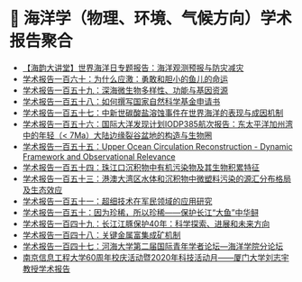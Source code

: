 # 🌊 海洋学（物理、环境、气候方向）学术报告聚合
<!-- BLOG-POST-LIST:START -->
- [【海韵大讲堂】世界海洋日专题报告：海洋观测预报与防灾减灾](http://hyxy.hhu.edu.cn/2020/0603/c8634a204884/page.htm)
- [学术报告一百六十：为什么应激：勇敢和胆小的鱼儿的命运](http://hyxy.hhu.edu.cn/2020/0520/c8634a203986/page.htm)
- [学术报告一百五十九：深海微生物多样性、功能与基因资源](http://hyxy.hhu.edu.cn/2020/0514/c8634a203741/page.htm)
- [学术报告一百五十八：如何撰写国家自然科学基金申请书](http://hyxy.hhu.edu.cn/2019/1223/c8634a201202/page.htm)
- [学术报告一百五十七：中新世碳酸盐溶蚀事件在世界海洋的表现与成因机制](http://hyxy.hhu.edu.cn/2020/0102/c8634a201431/page.htm)
- [学术报告一百五十六：国际大洋发现计划IODP385航次报告：东太平洋加州湾中的年轻（< 7Ma）大陆边缘裂谷盆地的构造与生物圈](http://hyxy.hhu.edu.cn/2019/1206/c8634a200419/page.htm)
- [学术报告一百五十五：Upper Ocean Circulation Reconstruction - Dynamic Framework and Observational Relevance](http://hyxy.hhu.edu.cn/2019/1121/c8634a199694/page.htm)
- [学术报告一百五十四：珠江口沉积物中有机污染物及其生物积累特征](http://hyxy.hhu.edu.cn/2019/1118/c8634a199473/page.htm)
- [学术报告一百五十三：港澳大湾区水体和沉积物中微塑料污染的源汇分布格局及生态效应](http://hyxy.hhu.edu.cn/2019/1115/c8634a199355/page.htm)
- [学术报告一百五十一：超细技术在军民领域的应用研究](http://hyxy.hhu.edu.cn/2019/1030/c8634a198355/page.htm)
- [学术报告一百五十：因为珍稀，所以珍稀——保护长江“大鱼”中华鲟](http://hyxy.hhu.edu.cn/2019/1024/c8634a198019/page.htm)
- [学术报告一百四十九：长江江豚保护40年：科学探索、进展和未来方向](http://hyxy.hhu.edu.cn/2019/1024/c8634a198018/page.htm)
- [学术报告一百四十八：关键金属富集成矿机制](http://hyxy.hhu.edu.cn/2019/1011/c8634a196893/page.htm)
- [学术报告一百四十七：河海大学第二届国际青年学者论坛—海洋学院分论坛](http://hyxy.hhu.edu.cn/2019/1014/c8634a197003/page.htm)
- [南京信息工程大学60周年校庆活动暨2020年科技活动月——厦门大学刘志宇教授学术报告](https://ocean.nuist.edu.cn/info/1059/1888.htm)
<!-- BLOG-POST-LIST:END -->
